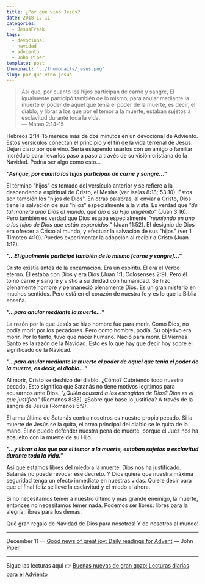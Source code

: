 ```yaml
---
title: ¿Por qué vino Jesús?
date: 2018-12-11
categories:
  - JesusFreak
tags:
  - devocional
  - navidad
  - adviento
  - John Piper
template: post
thumbnail: '../thumbnails/jesus.png'
slug: por-que-vino-jesus
---
```


> Así que, por cuanto los hijos participan de carne y sangre, El igualmente participó también de lo mismo, para anular mediante la muerte el poder de aquel que tenía el poder de la muerte, es decir, el diablo, y librar a los que por el temor a la muerte, estaban sujetos a esclavitud durante toda la vida.<br>
> — Mateo 2:14-15

Hebreos 2:14-15 merece más de dos minutos en un devocional de Adviento. Estos versículos conectan el principio y el fin de la vida terrenal de Jesús. Dejan claro por qué vino. Sería estupendo usarlos con un amigo o familiar incrédulo para llevarlos paso a paso a través de su visión cristiana de la Navidad. Podría ser algo como esto...

***"Así que, por cuanto los hijos participan de carne y sangre..."***

El término "hijos" es tomado del versículo anterior y se refiere a la descendencia espiritual de Cristo, el Mesías (ver Isaías 8:18; 53:10). Estos son también los "hijos de Dios". En otras palabras, al enviar a Cristo, Dios tiene la salvación de sus "hijos" especialmente a la vista. Es verdad que *"de tal manera amó Dios al mundo, que dio a su Hijo unigénito"* (Juan 3:16). Pero también es verdad que Dios estaba especialmente *"reuniendo en uno a los hijos de Dios que están esparcidos."* (Juan 11:52). El designio de Dios era ofrecer a Cristo al mundo, y efectuar la salvación de sus "hijos" (ver 1 Timoteo 4:10). Puedes experimentar la adopción al recibir a Cristo (Juan 1:12).

***"...El igualmente participó también de lo mismo [carne y sangre]..."***

Cristo existía antes de la encarnación. Era un espíritu. Él era el Verbo eterno. Él estaba con Dios y era Dios (Juan 1:1; Colosenses 2:9). Pero él tomó carne y sangre y vistió a su deidad con humanidad. Se hizo plenamente hombre y permaneció plenamente Dios. Es un gran misterio en muchos sentidos. Pero está en el corazón de nuestra fe y es lo que la Biblia enseña.

***"...para anular mediante la muerte..."***

La razón por la que Jesús se hizo hombre fue para morir. Como Dios, no podía morir por los pecadores. Pero como hombre, podía. Su objetivo era morir. Por lo tanto, tuvo que nacer humano. Nació para morir. El Viernes Santo es la razón de la Navidad. Esto es lo que hay que decir hoy sobre el significado de la Navidad.

***"...para anular mediante la muerte el poder de aquel que tenía el poder de la muerte, es decir, el diablo..."***

Al morir, Cristo se deshizo del diablo. ¿Cómo? Cubriendo todo nuestro pecado. Esto significa que Satanás no tiene motivos legítimos para acusarnos ante Dios. *"¿Quién acusará a los escogidos de Dios? Dios es el que justifica"* (Romanos 8:33). ¿Sobre qué base lo justifica? A través de la sangre de Jesús (Romanos 5:9).

El arma última de Satanás contra nosotros es nuestro propio pecado. Si la muerte de Jesús se la quita, el arma principal del diablo se le quita de la mano. Él no puede defender nuestra pena de muerte, porque el Juez nos ha absuelto con la muerte de su Hijo.

***"...y librar a los que por el temor a la muerte, estaban sujetos a esclavitud durante toda la vida."***

Así que estamos libres del miedo a la muerte. Dios nos ha justificado. Satanás no puede revocar ese decreto. Y Dios quiere que nuestra máxima seguridad tenga un efecto inmediato en nuestras vidas. Quiere decir para que el final feliz se lleve la esclavitud y el miedo al ahora.

Si no necesitamos temer a nuestro último y más grande enemigo, la muerte, entonces no necesitamos temer nada. Podemos ser libres: libres para la alegría, libres para los demás.

Qué gran regalo de Navidad de Dios para nosotros! Y de nosotros al mundo!

---

December 11 — [Good news of great joy: Daily readings for Advent](https://www.desiringgod.org/books/good-news-of-great-joy) — John Piper

---

Sigue las lecturas aquí 👉 [Buenas nuevas de gran gozo: Lecturas diarias para el Adviento](/buenas-nuevas-de-gran-gozo-lecturas-diarias-para-adviento)